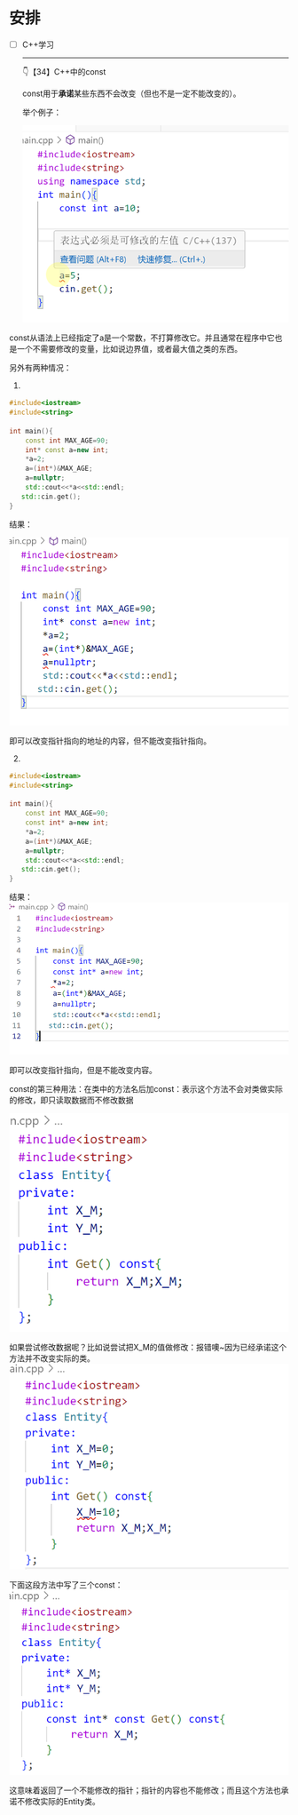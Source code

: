 # 安排

- [ ] C++学习 

  ---

  👇【34】C++中的const
  
  const用于**承诺**某些东西不会改变（但也不是一定不能改变的）。
  
  举个例子：
  
  ![image-20241217135557450](image/12.17/image-20241217135557450.png)

const从语法上已经指定了a是一个常数，不打算修改它。并且通常在程序中它也是一个不需要修改的变量，比如说边界值，或者最大值之类的东西。

另外有两种情况：

1.

```C++
#include<iostream>
#include<string>

int main(){
    const int MAX_AGE=90;
    int* const a=new int;
    *a=2;
    a=(int*)&MAX_AGE;
    a=nullptr;
    std::cout<<*a<<std::endl;
   std::cin.get();
}
```

结果：

![image-20241217144408447](image/12.17/image-20241217144408447.png)

即可以改变指针指向的地址的内容，但不能改变指针指向。

2.

```C++
#include<iostream>
#include<string>

int main(){
    const int MAX_AGE=90;
    const int* a=new int;
    *a=2;
    a=(int*)&MAX_AGE;
    a=nullptr;
    std::cout<<*a<<std::endl;
   std::cin.get();
}
```

结果：
![image-20241217144536725](image/12.17/image-20241217144536725.png)

即可以改变指针指向，但是不能改变内容。

const的第三种用法：在类中的方法名后加const：表示这个方法不会对类做实际的修改，即只读取数据而不修改数据

![image-20241217145050794](image/12.17/image-20241217145050794.png)

如果尝试修改数据呢？比如说尝试把X_M的值做修改：报错噢~因为已经承诺这个方法并不改变实际的类。
![image-20241217145244003](image/12.17/image-20241217145244003.png)

下面这段方法中写了三个const：
![image-20241217145608199](image/12.17/image-20241217145608199.png)

这意味着返回了一个不能修改的指针；指针的内容也不能修改；而且这个方法也承诺不修改实际的Entity类。
